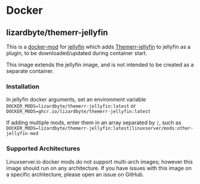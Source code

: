 # Docker

## lizardbyte/themerr-jellyfin

This is a [docker-mod](https://linuxserver.github.io/docker-mods/) for
[jellyfin](https://hub.docker.com/r/linuxserver/jellyfin) which adds [Themerr-jellyfin](https://github.com/LizardByte/Themerr-jellyfin)
to jellyfin as a plugin, to be downloaded/updated during container start.

This image extends the jellyfin image, and is not intended to be created as a separate container.

### Installation

In jellyfin docker arguments, set an environment variable `DOCKER_MODS=lizardbyte/themerr-jellyfin:latest` or
`DOCKER_MODS=ghcr.io/lizardbyte/themerr-jellyfin:latest`

If adding multiple mods, enter them in an array separated by `|`, such as
`DOCKER_MODS=lizardbyte/themerr-jellyfin:latest|linuxserver/mods:other-jellyfin-mod`

### Supported Architectures

Linuxserver.io docker mods do not support multi-arch images; however this image should run on any architecture. If
you have issues with this image on a specific architecture, please open an issue on GitHub.
